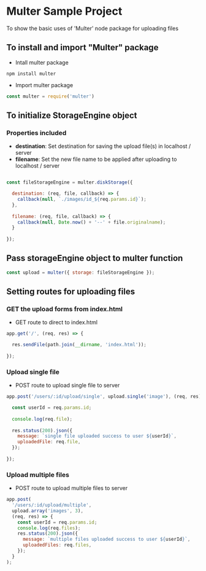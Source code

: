 # Multer Sample Project

To show the basic uses of 'Multer' node package for uploading files

## To install and import "Multer" package

- Intall multer package 
```
npm install multer
```

- Import multer package
```js 
const multer = require('multer') 
```

## To initialize StorageEngine object

### Properties included
- **destination**: Set destination for saving the upload file(s) in localhost / server
- **filename**: Set the new file name to be applied after uploading to localhost / server

```js

const fileStorageEngine = multer.diskStorage({

  destination: (req, file, callback) => {
    callback(null, `./images/id_${req.params.id}`);
  },
  
  filename: (req, file, callback) => {
    callback(null, Date.now() + '--' + file.originalname);
  }
  
});

```

## Pass storageEngine object to multer function

```js
const upload = multer({ storage: fileStorageEngine });
```

## Setting routes for uploading files

### GET the upload forms from index.html
- GET route to direct to index.html
```js
app.get('/', (req, res) => {

  res.sendFile(path.join(__dirname, 'index.html'));
  
});
```

### Upload single file
- POST route to upload single file to server
```js
app.post('/users/:id/upload/single', upload.single('image'), (req, res) => {

  const userId = req.params.id;
  
  console.log(req.file);
  
  res.status(200).json({
    message: `single file uploaded success to user ${userId}`,
    uploadedFile: req.file,
  });
  
});
```

### Upload multiple files
- POST route to upload multiple files to server
```js
app.post(
  '/users/:id/upload/multiple',
  upload.array('images', 3),
  (req, res) => {
    const userId = req.params.id;
    console.log(req.files);
    res.status(200).json({
      message: `multiple files uploaded success to user ${userId}`,
      uploadedFiles: req.files,
    });
  }
);
```


